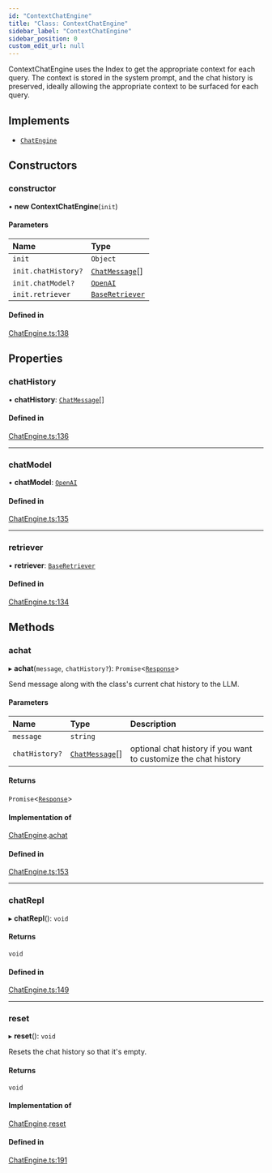 ```yaml
---
id: "ContextChatEngine"
title: "Class: ContextChatEngine"
sidebar_label: "ContextChatEngine"
sidebar_position: 0
custom_edit_url: null
---
```


ContextChatEngine uses the Index to get the appropriate context for each query.
The context is stored in the system prompt, and the chat history is preserved,
ideally allowing the appropriate context to be surfaced for each query.

## Implements

- [`ChatEngine`](../interfaces/ChatEngine.md)

## Constructors

### constructor

• **new ContextChatEngine**(`init`)

#### Parameters

| Name | Type |
| :------ | :------ |
| `init` | `Object` |
| `init.chatHistory?` | [`ChatMessage`](../interfaces/ChatMessage.md)[] |
| `init.chatModel?` | [`OpenAI`](OpenAI.md) |
| `init.retriever` | [`BaseRetriever`](../interfaces/BaseRetriever.md) |

#### Defined in

[ChatEngine.ts:138](https://github.com/run-llama/LlamaIndexTS/blob/d73ac8e/packages/core/src/ChatEngine.ts#L138)

## Properties

### chatHistory

• **chatHistory**: [`ChatMessage`](../interfaces/ChatMessage.md)[]

#### Defined in

[ChatEngine.ts:136](https://github.com/run-llama/LlamaIndexTS/blob/d73ac8e/packages/core/src/ChatEngine.ts#L136)

___

### chatModel

• **chatModel**: [`OpenAI`](OpenAI.md)

#### Defined in

[ChatEngine.ts:135](https://github.com/run-llama/LlamaIndexTS/blob/d73ac8e/packages/core/src/ChatEngine.ts#L135)

___

### retriever

• **retriever**: [`BaseRetriever`](../interfaces/BaseRetriever.md)

#### Defined in

[ChatEngine.ts:134](https://github.com/run-llama/LlamaIndexTS/blob/d73ac8e/packages/core/src/ChatEngine.ts#L134)

## Methods

### achat

▸ **achat**(`message`, `chatHistory?`): `Promise`<[`Response`](Response.md)\>

Send message along with the class's current chat history to the LLM.

#### Parameters

| Name | Type | Description |
| :------ | :------ | :------ |
| `message` | `string` |  |
| `chatHistory?` | [`ChatMessage`](../interfaces/ChatMessage.md)[] | optional chat history if you want to customize the chat history |

#### Returns

`Promise`<[`Response`](Response.md)\>

#### Implementation of

[ChatEngine](../interfaces/ChatEngine.md).[achat](../interfaces/ChatEngine.md#achat)

#### Defined in

[ChatEngine.ts:153](https://github.com/run-llama/LlamaIndexTS/blob/d73ac8e/packages/core/src/ChatEngine.ts#L153)

___

### chatRepl

▸ **chatRepl**(): `void`

#### Returns

`void`

#### Defined in

[ChatEngine.ts:149](https://github.com/run-llama/LlamaIndexTS/blob/d73ac8e/packages/core/src/ChatEngine.ts#L149)

___

### reset

▸ **reset**(): `void`

Resets the chat history so that it's empty.

#### Returns

`void`

#### Implementation of

[ChatEngine](../interfaces/ChatEngine.md).[reset](../interfaces/ChatEngine.md#reset)

#### Defined in

[ChatEngine.ts:191](https://github.com/run-llama/LlamaIndexTS/blob/d73ac8e/packages/core/src/ChatEngine.ts#L191)
